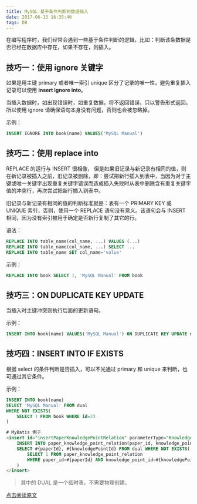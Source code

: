 ```yaml
---
title: MySQL 基于条件判断的数据插入
date: 2017-06-15 16:35:40
tags: DB
---
```


在编写程序时，我们经常会遇到一些基于条件判断的逻辑，比如：判断该条数据是否已经在数据库中存在，如果不存在，则插入。

## 技巧一：使用 ignore 关键字

如果是用主键 primary 或者唯一索引 unique 区分了记录的唯一性，避免重复插入记录可以使用 **insert ignore into**。

当插入数据时，如出现错误时，如重复数据，将不返回错误，只以警告形式返回。所以使用 ignore 请确保语句本身没有问题，否则也会被忽略掉。<!--more-->

示例： 

```sql
INSERT IGNORE INTO book(name) VALUES('MySQL Manual')
```

## 技巧二：使用 replace into

REPLACE 的运行与 INSERT 很相像， 但是如果旧记录与新记录有相同的值，则在新记录被插入之前，旧记录被删除，即：尝试把新行插入到表中，当因为对于主键或唯一关键字出现重复关键字错误而造成插入失败时从表中删除含有重复关键字值的冲突行，再次尝试把新行插入到表中。

旧记录与新记录有相同的值的判断标准就是：表有一个 PRIMARY KEY 或 UNIQUE 索引，否则，使用一个 REPLACE 语句没有意义。该语句会与 INSERT 相同，因为没有索引被用于确定是否新行复制了其它的行。

语法：

```sql
REPLACE INTO table_name(col_name, ...) VALUES (...)
REPLACE INTO table_name(col_name, ...) SELECT ...
REPLACE INTO table_name SET col_name='value'
```

示例： 

```sql
REPLACE INTO book SELECT 1, 'MySQL Manual' FROM book
```

## 技巧三：ON DUPLICATE KEY UPDATE

当插入时主键冲突则执行后面的更新语句。

示例：

```sql
INSERT INTO book(name) VALUES('MySQL Manual') ON DUPLICATE KEY UPDATE name='Oracle'
```

## 技巧四：INSERT INTO IF EXISTS

根据 select 的条件判断是否插入，可以不光通过 primary 和 unique 来判断，也可通过其它条件。

示例： 

```sql
INSERT INTO book(name) 
SELECT 'MySQL Manual' FROM dual
WHERE NOT EXISTS(
    SELECT 1 FROM book WHERE id=23
)

# MyBatis 例子
<insert id="insertPaperKnowledgePointRelation" parameterType="KnowledgePoint">
    INSERT INTO paper_knowledge_point_relation(paper_id, knowledge_point_id)
    SELECT #{paperId}, #{knowledgePointId} FROM dual WHERE NOT EXISTS(
        SELECT 1 FROM paper_knowledge_point_relation
        WHERE paper_id=#{paperId} AND knowledge_point_id=#{knowledgePointId}
    )
</insert>
```

> 其中的 DUAL 是一个临时表，不需要物理创建。

[点击阅读原文](https://www.biaodianfu.com/mysql-insert-into-if-exists.html?utm_source=tuicool&utm_medium=referral)

